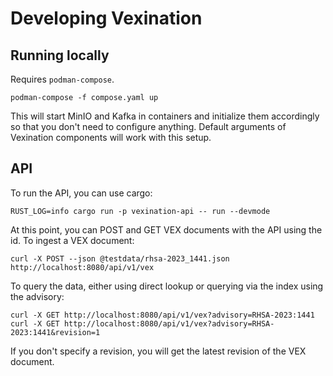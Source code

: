 # Developing Vexination

## Running locally

Requires `podman-compose`.

```shell
podman-compose -f compose.yaml up
```

This will start MinIO and Kafka in containers and initialize them accordingly so that you don't need to configure anything. Default arguments of Vexination components will work with this setup.

## API

To run the API, you can use cargo:

```shell
RUST_LOG=info cargo run -p vexination-api -- run --devmode
```

At this point, you can POST and GET VEX documents with the API using the id. To ingest a VEX document:

```shell
curl -X POST --json @testdata/rhsa-2023_1441.json http://localhost:8080/api/v1/vex
```

To query the data, either using direct lookup or querying via the index using the advisory:

```shell
curl -X GET http://localhost:8080/api/v1/vex?advisory=RHSA-2023:1441
curl -X GET http://localhost:8080/api/v1/vex?advisory=RHSA-2023:1441&revision=1
```

If you don't specify a revision, you will get the latest revision of the VEX document.
